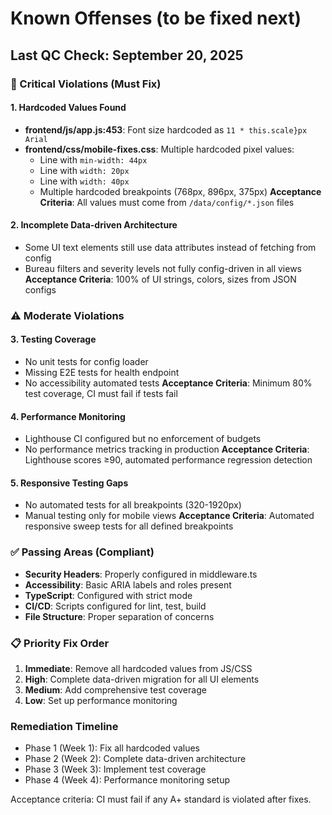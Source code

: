 # Known Offenses (to be fixed next)

## Last QC Check: September 20, 2025

### 🔴 Critical Violations (Must Fix)

#### 1. Hardcoded Values Found
- **frontend/js/app.js:453**: Font size hardcoded as `11 * this.scale}px Arial`
- **frontend/css/mobile-fixes.css**: Multiple hardcoded pixel values:
  - Line with `min-width: 44px`
  - Line with `width: 20px`
  - Line with `width: 40px`
  - Multiple hardcoded breakpoints (768px, 896px, 375px)
**Acceptance Criteria**: All values must come from `/data/config/*.json` files

#### 2. Incomplete Data-driven Architecture
- Some UI text elements still use data attributes instead of fetching from config
- Bureau filters and severity levels not fully config-driven in all views
**Acceptance Criteria**: 100% of UI strings, colors, sizes from JSON configs

### ⚠️ Moderate Violations

#### 3. Testing Coverage
- No unit tests for config loader
- Missing E2E tests for health endpoint
- No accessibility automated tests
**Acceptance Criteria**: Minimum 80% test coverage, CI must fail if tests fail

#### 4. Performance Monitoring
- Lighthouse CI configured but no enforcement of budgets
- No performance metrics tracking in production
**Acceptance Criteria**: Lighthouse scores ≥90, automated performance regression detection

#### 5. Responsive Testing Gaps
- No automated tests for all breakpoints (320-1920px)
- Manual testing only for mobile views
**Acceptance Criteria**: Automated responsive sweep tests for all defined breakpoints

### ✅ Passing Areas (Compliant)

- **Security Headers**: Properly configured in middleware.ts
- **Accessibility**: Basic ARIA labels and roles present
- **TypeScript**: Configured with strict mode
- **CI/CD**: Scripts configured for lint, test, build
- **File Structure**: Proper separation of concerns

### 📋 Priority Fix Order

1. **Immediate**: Remove all hardcoded values from JS/CSS
2. **High**: Complete data-driven migration for all UI elements
3. **Medium**: Add comprehensive test coverage
4. **Low**: Set up performance monitoring

### Remediation Timeline
- Phase 1 (Week 1): Fix all hardcoded values
- Phase 2 (Week 2): Complete data-driven architecture
- Phase 3 (Week 3): Implement test coverage
- Phase 4 (Week 4): Performance monitoring setup

Acceptance criteria: CI must fail if any A+ standard is violated after fixes.
